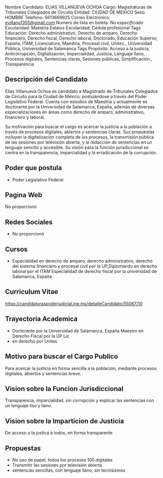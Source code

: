 Nombre Candidato: ELIAS VILLANUEVA OCHOA
Cargo: Magistraturas de Tribunales Colegiados de Circuito
Entidad: CIUDAD DE MEXICO
Sexo: HOMBRE
Telefono: 5613669925
Correo Electronico: evillanu1355@gmail.com
Numero de lista en boleta: *No especificado*
Escolaridad: Maestría
Estatus Escolaridad: Cédula profesional
Tags Educación: Derecho administrativo, Derecho de amparo, Derecho financiero, Derecho fiscal, Derecho laboral, Doctorado, Educación Superior, España, ITAM, Licenciatura, Maestría, Procesal civil, Unitec., Universidad Pública, Universidad de Salamanca
Tags Propósito: Acceso a la justicia, Anticorrupción, Digitalización, Imparcialidad, Justicia, Lenguaje llano, Procesos digitales, Sentencias claras, Sesiones públicas, Simplificación., Transparencia


## Descripción del Candidato 

Elias Villanueva Ochoa es candidato a Magistrado de Tribunales Colegiados de Circuito para la Ciudad de México, postulándose a través del Poder Legislativo Federal. Cuenta con estudios de Maestría y actualmente es doctorante por la Universidad de Salamanca, España, además de diversas especializaciones en áreas como derecho de amparo, administrativo, financiero y laboral.

Su motivación para buscar el cargo es acercar la justicia a la población a través de procesos digitales, abiertos y sentencias claras. Sus propuestas incluyen la digitalización completa de los procesos, la transmisión pública de las sesiones por televisión abierta, y la redacción de sentencias en un lenguaje sencillo y accesible. Su visión para la función jurisdiccional se centra en la transparencia, imparcialidad y la erradicación de la corrupción.


## Poder que postula

- Poder Legislativo Federal


## Pagina Web

No proporcionó


## Redes Sociales

- No proporcionó


## Cursos

- Especialidad en derecho de amparo, derecho administrativo, derecho del sistema financiero y procesal civil por la UP,Diplomando en derecho laboral por el ITAM Especialidad de derecho fiscal por la universidad de Salamanca, España


## Curriculum Vitae

https://candidaturaspoderjudicial.ine.mx/detalleCandidato/55067/10


## Trayectoria Academica

- Doctorante por la Universidad de Salamanca, España Maestro en Derecho Fiscal por la UP Lic
- en derecho por Unitec


## Motivo para buscar el Cargo Publico

Para acercar la justicia en forma sencilla a la población, mediante procesos digitales, abiertos y sentencias breve.


## Vision sobre la Funcion Jurisdiccional

Transparencia, imparcialidad, sin corrupción y explicar las sentencias con un lenguaje liso y llano.


## Vision sobre la Imparticion de Justicia

De acceso a la justica a todos, en forma transparente


## Propuestas

- No uso de papel, todos los procesos 100 digitales
- Transmitir las sesiones por televisión abierta
- sentencias sencillas, con lenguaje llano, sin tecnisismos

